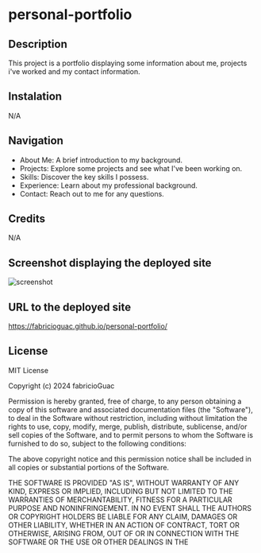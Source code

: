 # personal-portfolio

## Description

This project is a portfolio displaying some information about me, projects i've worked and my contact information.

## Instalation

N/A

## Navigation

* About Me: A brief introduction to my background.
* Projects: Explore some projects and see what I've been working on.
* Skills: Discover the key skills I possess.
* Experience: Learn about my professional background.
* Contact: Reach out to me for any questions.

## Credits

N/A

## Screenshot displaying the deployed site

![screenshot](.assets/images/fabricioguac.github.io_personal-portfolio_.png)

## URL to the deployed site

https://fabricioguac.github.io/personal-portfolio/

## License

MIT License

Copyright (c) 2024 fabricioGuac

Permission is hereby granted, free of charge, to any person obtaining a copy
of this software and associated documentation files (the "Software"), to deal
in the Software without restriction, including without limitation the rights
to use, copy, modify, merge, publish, distribute, sublicense, and/or sell
copies of the Software, and to permit persons to whom the Software is
furnished to do so, subject to the following conditions:

The above copyright notice and this permission notice shall be included in all
copies or substantial portions of the Software.

THE SOFTWARE IS PROVIDED "AS IS", WITHOUT WARRANTY OF ANY KIND, EXPRESS OR
IMPLIED, INCLUDING BUT NOT LIMITED TO THE WARRANTIES OF MERCHANTABILITY,
FITNESS FOR A PARTICULAR PURPOSE AND NONINFRINGEMENT. IN NO EVENT SHALL THE
AUTHORS OR COPYRIGHT HOLDERS BE LIABLE FOR ANY CLAIM, DAMAGES OR OTHER
LIABILITY, WHETHER IN AN ACTION OF CONTRACT, TORT OR OTHERWISE, ARISING FROM,
OUT OF OR IN CONNECTION WITH THE SOFTWARE OR THE USE OR OTHER DEALINGS IN THE